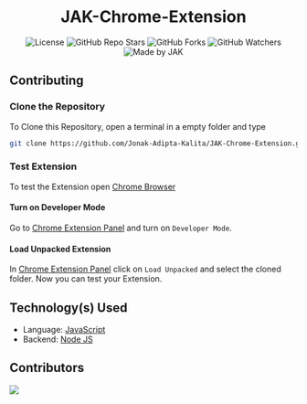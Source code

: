 <div align='center'>

# JAK-Chrome-Extension

![License](https://img.shields.io/github/license/Jonak-Adipta-Kalita/JAK-Chrome-Extension?style=for-the-badge)
![GitHub Repo Stars](https://img.shields.io/github/stars/Jonak-Adipta-Kalita/JAK-Chrome-Extension?style=for-the-badge)
![GitHub Forks](https://img.shields.io/github/forks/Jonak-Adipta-Kalita/JAK-Chrome-Extension?style=for-the-badge)
![GitHub Watchers](https://img.shields.io/github/watchers/Jonak-Adipta-Kalita/JAK-Chrome-Extension?style=for-the-badge)
![Made by JAK](https://img.shields.io/badge/BeastNight%20TV-Made%20by%20JAK-blue?style=for-the-badge)

</div>

## Contributing

### Clone the Repository

To Clone this Repository, open a terminal in a empty folder and type

```bash
git clone https://github.com/Jonak-Adipta-Kalita/JAK-Chrome-Extension.git
```

### Test Extension

To test the Extension open
[Chrome Browser](https://www.googleadservices.com/pagead/aclk?sa=L&ai=DChcSEwiC94vV_P_yAhV8nUsFHV2qDRcYABAAGgJzZg&ohost=www.google.com&cid=CAESQOD2UOFqLJr2ZMo7Oj1V1Y03IpxpuFITHXnfF1LAdvJzePe_Nq4ZLxgQXDnyHfp58GNhm-VO6zKnDaT0dyqbg9c&sig=AOD64_2O9vqVNN3OxLtxhvl-8WLRimeKCg&q&nis=1&adurl&ved=2ahUKEwid04TV_P_yAhUczjgGHeyrBQwQ0Qx6BAgCEAE)

#### Turn on Developer Mode

Go to [Chrome Extension Panel](chrome://extensions/) and turn on `Developer Mode`.

#### Load Unpacked Extension

In [Chrome Extension Panel](chrome://extensions/) click on `Load Unpacked` and select the cloned
folder. Now you can test your Extension.

## Technology(s) Used

-   Language: [JavaScript](https://www.javascript.com/)
-   Backend: [Node JS](https://nodejs.org/)

## Contributors

<a href = "https://github.com/Jonak-Adipta-Kalita/JAK-Chrome-Extension/graphs/contributors">
	<img src="https://contrib.rocks/image?repo=Jonak-Adipta-Kalita/JAK-Chrome-Extension" />
</a>
